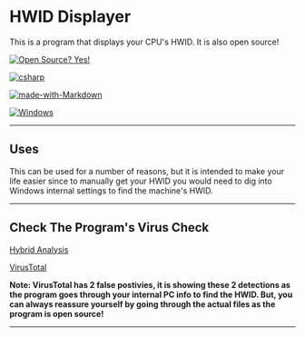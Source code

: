 # HWID Displayer
This is a program that displays your CPU's HWID. It is also open source!

[![Open Source? Yes!](https://badgen.net/badge/Open%20Source%20%3F/Yes%21/blue?icon=github)](https://opensource.org/)

[![csharp](https://img.shields.io/badge/Made%20With-C%23-red)](https://en.wikipedia.org/wiki/C_Sharp_(programming_language))

[![made-with-Markdown](https://img.shields.io/badge/Made%20with-Markdown-1f425f.svg)](http://commonmark.org)

[![Windows](https://img.shields.io/badge/Windows-0078D6?style=for-the-badge&logo=windows&logoColor=white)](https://windows.com)


---
## Uses
This can be used for a number of reasons, but it is intended to make your life easier since to manually get your HWID you would need to dig into Windows internal settings to find the machine's HWID.

---

## Check The Program's Virus Check
[Hybrid Analysis](https://www.hybrid-analysis.com/sample/1fac0bf9bb0493efa9b4b40dd301fee623cf7107fe3e7b185494c3e7be9676f5)

[VirusTotal](https://www.virustotal.com/gui/file/1fac0bf9bb0493efa9b4b40dd301fee623cf7107fe3e7b185494c3e7be9676f5/detection)

**Note: VirusTotal has 2 false postivies, it is showing these 2 detections as the program goes through your internal PC info to find the HWID. But, you can always reassure yourself by going through the actual files as the program is open source!**

---
